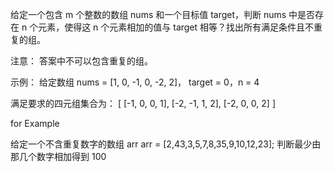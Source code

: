给定一个包含 m 个整数的数组 nums 和一个目标值 target，判断 nums 中是否存在 n 个元素，使得这 n 个元素相加的值与 target 相等？找出所有满足条件且不重复的组。

注意：
答案中不可以包含重复的组。

示例：
给定数组 nums = [1, 0, -1, 0, -2, 2]， target = 0，n = 4

满足要求的四元组集合为：
[ [-1, 0, 0, 1],
[-2, -1, 1, 2],
[-2, 0, 0, 2] ]

for Example

给定一个不含重复数字的数组 arr arr = [2,43,3,5,7,8,35,9,10,12,23]; 判断最少由那几个数字相加得到 100
